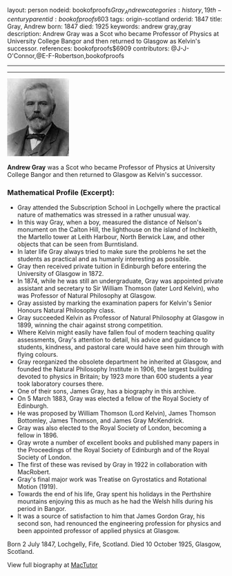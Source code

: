 layout: person
nodeid: bookofproofs$Gray_Andrew
categories: history,19th-century
parentid: bookofproofs$603
tags: origin-scotland
orderid: 1847
title: Gray, Andrew
born: 1847
died: 1925
keywords: andrew gray,gray
description: Andrew Gray was a Scot who became Professor of Physics at University College Bangor and then returned to Glasgow as Kelvin's successor.
references: bookofproofs$6909
contributors: @J-J-O'Connor,@E-F-Robertson,bookofproofs

---



---

![Gray_Andrew.jpg](https://github.com/bookofproofs/bookofproofs.github.io/blob/main/_sources/_assets/images/portraits/Gray_Andrew.jpg?raw=true)

**Andrew Gray** was a Scot who became Professor of Physics at University College Bangor and then returned to Glasgow as Kelvin's successor.

### Mathematical Profile (Excerpt):
* Gray attended the Subscription School in Lochgelly where the practical nature of mathematics was stressed in a rather unusual way.
* In this way Gray, when a boy, measured the distance of Nelson's monument on the Calton Hill, the lighthouse on the island of Inchkeith, the Martello tower at Leith Harbour, North Berwick Law, and other objects that can be seen from Burntisland.
* In later life Gray always tried to make sure the problems he set the students as practical and as humanly interesting as possible.
* Gray then received private tuition in Edinburgh before entering the University of Glasgow in 1872.
* In 1874, while he was still an undergraduate, Gray was appointed private assistant and secretary to Sir William Thomson (later Lord Kelvin), who was Professor of Natural Philosophy at Glasgow.
* Gray assisted by marking the examination papers for Kelvin's Senior Honours Natural Philosophy class.
* Gray succeeded Kelvin as Professor of Natural Philosophy at Glasgow in 1899, winning the chair against strong competition.
* Where Kelvin might easily have fallen foul of modern teaching quality assessments, Gray's attention to detail, his advice and guidance to students, kindness, and pastoral care would have seen him through with flying colours.
* Gray reorganized the obsolete department he inherited at Glasgow, and founded the Natural Philosophy Institute in 1906, the largest building devoted to physics in Britain; by 1923 more than 600 students a year took laboratory courses there.
* One of their sons, James Gray, has a biography in this archive.
* On 5 March 1883, Gray was elected a fellow of the Royal Society of Edinburgh.
* He was proposed by William Thomson (Lord Kelvin), James Thomson Bottomley, James Thomson, and James Gray McKendrick.
* Gray was also elected to the Royal Society of London, becoming a fellow in 1896.
* Gray wrote a number of excellent books and published many papers in the Proceedings of the Royal Society of Edinburgh and of the Royal Society of London.
* The first of these was revised by Gray in 1922 in collaboration with MacRobert.
* Gray's final major work was Treatise on Gyrostatics and Rotational Motion (1919).
* Towards the end of his life, Gray spent his holidays in the Perthshire mountains enjoying this as much as he had the Welsh hills during his period in Bangor.
* It was a source of satisfaction to him that James Gordon Gray, his second son, had renounced the engineering profession for physics and been appointed professor of applied physics at Glasgow.

Born 2 July 1847, Lochgelly, Fife, Scotland. Died 10 October 1925, Glasgow, Scotland.

View full biography at [MacTutor](https://mathshistory.st-andrews.ac.uk/Biographies/Gray_Andrew/)
